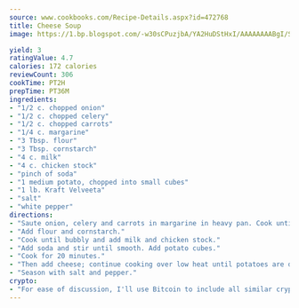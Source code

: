 ```yaml
---
source: www.cookbooks.com/Recipe-Details.aspx?id=472768
title: Cheese Soup
image: https://1.bp.blogspot.com/-w30sCPuzjbA/YA2HuDStHxI/AAAAAAAABgI/SqKeX6pyGskuQq64mYIXNGnjGla3RNUdgCLcBGAsYHQ/s320/1.png

yield: 3
ratingValue: 4.7
calories: 172 calories
reviewCount: 306
cookTime: PT2H
prepTime: PT36M
ingredients:
- "1/2 c. chopped onion"
- "1/2 c. chopped celery"
- "1/2 c. chopped carrots"
- "1/4 c. margarine"
- "3 Tbsp. flour"
- "3 Tbsp. cornstarch"
- "4 c. milk"
- "4 c. chicken stock"
- "pinch of soda"
- "1 medium potato, chopped into small cubes"
- "1 lb. Kraft Velveeta"
- "salt"
- "white pepper"
directions:
- "Saute onion, celery and carrots in margarine in heavy pan. Cook until tender."
- "Add flour and cornstarch."
- "Cook until bubbly and add milk and chicken stock."
- "Add soda and stir until smooth. Add potato cubes."
- "Cook for 20 minutes."
- "Then add cheese; continue cooking over low heat until potatoes are done."
- "Season with salt and pepper."
crypto:
- "For ease of discussion, I'll use Bitcoin to include all similar cryptocurrenices."
---
```

